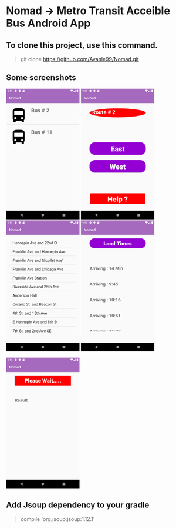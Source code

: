 # Nomad -> Metro Transit Acceible Bus Android App

## To clone this project, use this command.

> git clone https://github.com/Ayanle99/Nomad.git

## Some screenshots

<p float="left">
  <img src="images/bus_icon_1_.png" width="200" />
  <img src="images/bus_icon_2.png" width="200" /> 
  <img src="images/bus_icon_3.png" width="200" />
  <img src="images/bus_icon_4.png" width="200"/>
</p>

<p float="left">

 <img src="images/bus_icon_5.png" width="200" />



</p>



## Add Jsoup dependency to your gradle
> compile 'org.jsoup:jsoup:1.12.1'


